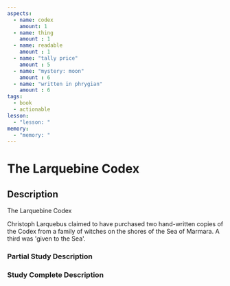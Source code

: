 ```yaml
---
aspects: 
  - name: codex
    amount: 1
  - name: thing
    amount : 1
  - name: readable
    amount : 1
  - name: "tally price"
    amount : 5
  - name: "mystery: moon"
    amount : 6
  - name: "written in phrygian"
    amount : 6
tags:
  - book
  - actionable
lesson:
  - "lesson: "
memory:
  - "memory: "
---
```


# The Larquebine Codex

## Description
The Larquebine Codex

Christoph Larquebus claimed to have purchased two hand-written copies of the Codex from a family of witches on the shores of the Sea of Marmara. A third was 'given to the Sea'.
### Partial Study Description

### Study Complete Description
